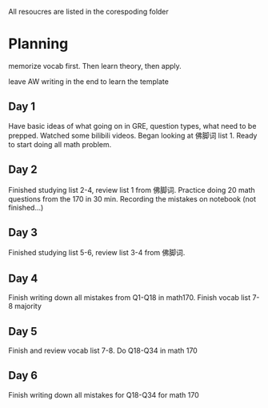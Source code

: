 All resoucres are listed in the corespoding folder

# Planning

memorize vocab first. Then learn theory, then apply.

leave AW writing in the end to learn the template

## Day 1 
Have basic ideas of what going on in GRE, question types, what need to be prepped. Watched some bilibili videos.
Began looking at 佛脚词 list 1. Ready to start doing all math problem.

## Day 2 
Finished studying list 2-4, review list 1 from 佛脚词.
Practice doing 20 math questions from the 170 in 30 min. 
Recording the mistakes on notebook (not finished...)

## Day 3
Finished studying list 5-6, review list 3-4 from 佛脚词.

## Day 4
Finish writing down all mistakes from Q1-Q18 in math170.
Finish vocab list 7-8 majority

## Day 5
Finish and review vocab list 7-8.
Do Q18-Q34 in math 170

## Day 6 
Finish writing down all mistakes for Q18-Q34 for math 170
